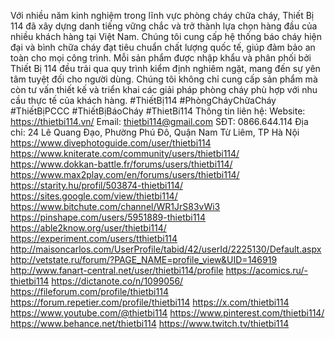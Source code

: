 Với nhiều năm kinh nghiệm trong lĩnh vực phòng cháy chữa cháy, Thiết Bị 114 đã xây dựng danh tiếng vững chắc và trở thành lựa chọn hàng đầu của nhiều khách hàng tại Việt Nam. Chúng tôi cung cấp hệ thống báo cháy hiện đại và bình chữa cháy đạt tiêu chuẩn chất lượng quốc tế, giúp đảm bảo an toàn cho mọi công trình. Mỗi sản phẩm được nhập khẩu và phân phối bởi Thiết Bị 114 đều trải qua quy trình kiểm định nghiêm ngặt, mang đến sự yên tâm tuyệt đối cho người dùng. Chúng tôi không chỉ cung cấp sản phẩm mà còn tư vấn thiết kế và triển khai các giải pháp phòng cháy phù hợp với nhu cầu thực tế của khách hàng.
#ThiếtBị114 #PhòngCháyChữaCháy #ThiếtBịPCCC #ThiếtBịBáoCháy #ThietBi114
Thông tin liên hệ:
Website: https://thietbi114.vn/ 
Email: thietbi114@gmail.com
SĐT: 0866.644.114
Địa chỉ: 24 Lê Quang Đạo, Phường Phú Đô, Quận Nam Từ Liêm, TP Hà Nội
https://www.divephotoguide.com/user/thietbi114
https://www.kniterate.com/community/users/thietbi114/
https://www.dokkan-battle.fr/forums/users/thietbi114/
https://www.max2play.com/en/forums/users/thietbi114/
https://starity.hu/profil/503874-thietbi114/
https://sites.google.com/view/thietbi114/
https://www.bitchute.com/channel/WR1JrS83vWi3
https://pinshape.com/users/5951889-thietbi114
https://able2know.org/user/thietbi114/
https://experiment.com/users/tthietbi114
http://maisoncarlos.com/UserProfile/tabid/42/userId/2225130/Default.aspx
http://vetstate.ru/forum/?PAGE_NAME=profile_view&UID=146919
http://www.fanart-central.net/user/thietbi114/profile
https://acomics.ru/-thietbi114
https://dictanote.co/n/1099056/
https://fileforum.com/profile/thietbi114
https://forum.repetier.com/profile/thietbi114
https://x.com/thietbi114
https://www.youtube.com/@thietbi114
https://www.pinterest.com/thietbi114/
https://www.behance.net/thietbi114
https://www.twitch.tv/thietbi114